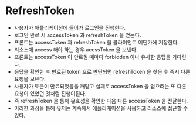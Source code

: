 

# RefreshToken
- 사용자가 애플리케이션에 들어가 로그인을 진행한다.
- 로그인 완료 시 accessToken 과 refreshToken 을 얻는다.
- 프론트는 accessToken 과 refreshToken 을 클라이언트 어딘가에 저장한다.
- 리소스에 access 해야 하는 경우 accssToken 을 보낸다.
- 프론트는 accessToken 이 만료될 때마다 forbidden 이나 유사한 응답을 기다린다.
- 응답을 확인한 후 만료된 token 으로 판단되면 refreshToken 을 찾은 후 즉시 다른 요청을 보낸다.
- 사용자가 토큰이 만료되었음을 깨닫고 실제로 accessToken 을 얻으려는 또 다른 요청이 있었던 것처럼 진행이된다.
- 즉 refreshToken 을 통해 유효성을 확인한 다음 다른 accessToken 을 전달한다.
- 이러한 과정을 통해 유저는 계속해서 애플리케이션을 사용하고 리소스에 접근할 수 있다.
